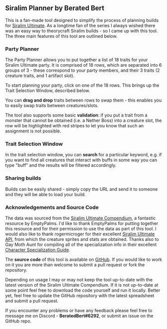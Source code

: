 ## Siralim Planner by Berated Bert

This is a fan-made tool designed to simplify the process of planning builds for [Siralim Ultimate](https://store.steampowered.com/app/1289810/Siralim_Ultimate/). As a longtime fan of the series I always wished there was an easy way to theorycraft Siralim builds - so I came up with this tool. The three main features of this tool are outlined below.

### Party Planner

The Party Planner allows you to put together a list of 18 traits for your Siralim Ultimate party. It is comprised of 18 rows, which are separated into 6 groups of 3 - these correspond to your party members, and their 3 traits (2 creature traits, and 1 artifact slot).

To start planning your party, click on one of the 18 rows. This brings up the Trait Selection Window, described below.

You can **drag and drop** traits between rows to swap them - this enables you to easily swap traits between creatures/slots.

The tool also supports some basic **validation**: if you put a trait from a monster that cannot be obtained (i.e. a Nether Boss) into a creature slot, the row will be highlighted with red stripes to let you know that such an assignment is not possible.

### Trait Selection Window

In the trait selection window, you can **search** for a particular keyword, e.g. if you want to find all creatures that interact with buffs in some way you can type "buff" and the results will be filtered accordingly.

### Sharing builds

Builds can be easily shared - simply copy the URL and send it to someone and they will be able to load your build.

### Acknowledgements and Source Code

The data was sourced from the [Siralim Ultimate Compendium](https://docs.google.com/spreadsheets/d/1qvWwf1fNB5jN8bJ8dFGAVzC7scgDCoBO-hglwjTT4iY/edit#gid=0), a fantastic resource by EmptyPalms. I'd like to thank EmptyPalms for putting together this resource and for their permission to use the data as part of this tool. I would also like to thank rogermicroger for their excellent [Siralim Ultimate API](https://github.com/rovermicrover/siralim-ultimate-api), from which the creature sprites and stats are obtained. Thanks also to Gay Moth Aunt for compiling all of the specialization info in their excellent [Character Specialization Guide](https://steamcommunity.com/sharedfiles/filedetails/?id=2190265173).

The **source code** of this tool is available on [GitHub](https://github.com/berated-bert/siralim-planner). If you would like to work on it you are more than welcome to submit a pull request or fork the repository.

Depending on usage I may or may not keep the tool up-to-date with the latest version of the Siralim Ultimate Compendium. If it is not up-to-date at some point feel free to download the code yourself and run it locally. Better yet, feel free to update the GitHub repository with the latest spreadsheet and submit a pull request.

If you encounter any problems or have any feedback please feel free to message me on Discord - **BeratedBert#6292**, or submit an issue on the GitHub repo.
